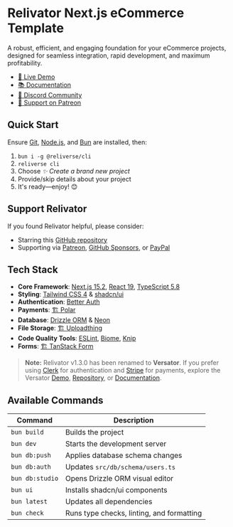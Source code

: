 # Relivator Next.js eCommerce Template

A robust, efficient, and engaging foundation for your eCommerce projects, designed for seamless integration, rapid development, and maximum profitability.

- [🚀 Live Demo](https://relivator.com)
- [📚 Documentation](https://docs.reliverse.org/relivator)
- [💬 Discord Community](https://discord.gg/Pb8uKbwpsJ)
- [💖 Support on Patreon](https://patreon.com/blefnk)

## Quick Start

Ensure [Git](https://git-scm.com/downloads), [Node.js](https://nodejs.org/en), and [Bun](https://bun.sh) are installed, then:

1. `bun i -g @reliverse/cli`
2. `reliverse cli`
3. Choose _✨ Create a brand new project_
4. Provide/skip details about your project
5. It's ready—enjoy! 😊

## Support Relivator

If you found Relivator helpful, please consider:

- Starring this [GitHub repository](https://github.com/blefnk/relivator)
- Supporting via [Patreon](https://patreon.com/blefnk), [GitHub Sponsors](https://github.com/sponsors/blefnk), or [PayPal](https://paypal.me/blefony)

## Tech Stack

- **Core Framework**: [Next.js 15.2](https://nextjs.org), [React 19](https://react.dev), [TypeScript 5.8](https://typescriptlang.org)
- **Styling**: [Tailwind CSS 4](https://tailwindcss.com) & [shadcn/ui](https://ui.shadcn.com)
- **Authentication**: [Better Auth](https://better-auth.com)
- **Payments**: [🏗️ Polar](https://polar.sh)
- **Database**: [Drizzle ORM](https://orm.drizzle.team) & [Neon](https://neon.tech)
- **File Storage**: [🏗️ Uploadthing](https://uploadthing.com)
- **Code Quality Tools**: [ESLint](https://eslint.org), [Biome](https://biomejs.dev), [Knip](https://knip.dev)
- **Forms**: [🏗️ TanStack Form](https://tanstack.com/form)

> **Note:**
> Relivator v1.3.0 has been renamed to **Versator**. If you prefer using [Clerk](https://clerk.com) for authentication and [Stripe](https://stripe.com) for payments, explore the Versator [Demo](https://versator.relivator.com/en), [Repository](https://github.com/blefnk/versator), or [Documentation](https://docs.reliverse.org/versator).

## Available Commands

| Command              | Description                                    |
| -------------------- | ---------------------------------------------- |
| `bun build`          | Builds the project                             |
| `bun dev`            | Starts the development server                  |
| `bun db:push`        | Applies database schema changes                |
| `bun db:auth`        | Updates `src/db/schema/users.ts`               |
| `bun db:studio`      | Opens Drizzle ORM visual editor                |
| `bun ui`             | Installs shadcn/ui components                  |
| `bun latest`         | Updates all dependencies                       |
| `bun check`          | Runs type checks, linting, and formatting      |

